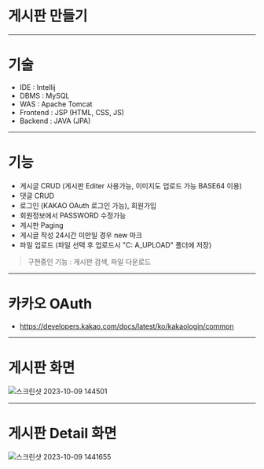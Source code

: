 # 게시판 만들기

***

# 기술

- IDE : Intellij
- DBMS : MySQL
- WAS : Apache Tomcat
- Frontend : JSP (HTML, CSS, JS)
- Backend : JAVA (JPA)

***

# 기능
- 게시글 CRUD (게시판 Editer 사용가능, 이미지도 업로드 가능 BASE64 이용)
- 댓글 CRUD 
- 로그인 (KAKAO OAuth 로그인 가능), 회원가입
- 회원정보에서 PASSWORD 수정가능
- 게시판 Paging
- 게시글 작성 24시간 미만일 경우 new 마크
- 파일 업로드 (파일 선택 후 업로드시 "C: A_UPLOAD" 폴더에 저장)
> 구현중인 기능 : 게시판 검색, 파일 다운로드
***

# 카카오 OAuth
- https://developers.kakao.com/docs/latest/ko/kakaologin/common

***

# 게시판 화면

![스크린샷 2023-10-09 144501](https://github.com/KHYUN28/CRUDboard3/assets/121412134/d29243e2-6464-418e-8889-4d2692d37edf)

***

# 게시판 Detail 화면

![스크린샷 2023-10-09 1441655](https://github.com/KHYUN28/CRUDboard3/assets/121412134/c5e691d7-bbb4-41d9-a0a7-9ff62adab20a)
